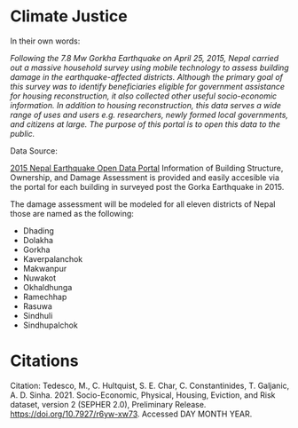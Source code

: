 # Climate Justice
In their own words:

*Following the 7.8 Mw Gorkha Earthquake on April 25, 2015, Nepal carried out a massive household survey using mobile technology to assess building damage in the earthquake-affected districts. Although the primary goal of this survey was to identify beneficiaries eligible for government assistance for housing reconstruction, it also collected other useful socio-economic information. In addition to housing reconstruction, this data serves a wide range of uses and users e.g. researchers, newly formed local governments, and citizens at large. The purpose of this portal is to open this data to the public.*

Data Source: 

[2015 Nepal Earthquake Open Data Portal](http://eq2015.npc.gov.np/#/)
Information of Building Structure, Ownership, and Damage Assessment is provided and easily accesible via the portal for each building in surveyed post the Gorka Earthquake in 2015. 

The damage assessment will be modeled for all eleven districts of Nepal those are named as the following:
- Dhading
- Dolakha
- Gorkha
- Kaverpalanchok
- Makwanpur
- Nuwakot
- Okhaldhunga
- Ramechhap
- Rasuwa
- Sindhuli
- Sindhupalchok

# Citations
Citation: Tedesco, M., C. Hultquist, S. E. Char, C. Constantinides, T. Galjanic, A. D. Sinha. 2021. Socio-Economic, Physical, Housing, Eviction, and Risk dataset, version 2 (SEPHER 2.0), Preliminary Release. https://doi.org/10.7927/r6yw-xw73. Accessed DAY MONTH YEAR.
